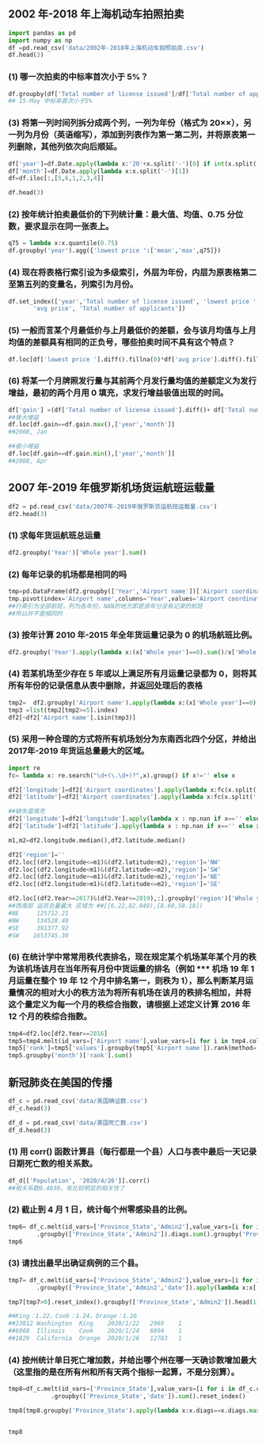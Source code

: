 ##  2002 年-2018 年上海机动车拍照拍卖

```python
import pandas as pd 
import numpy as np 
df =pd.read_csv('data/2002年-2018年上海机动车拍照拍卖.csv')
df.head(3)
```

### (1) 哪一次拍卖的中标率首次小于 5%？

```python
df.groupby(df['Total number of license issued']/df['Total number of applicants']<0.05).first()
## 15-May 中标率首次小于5%
```

### (3) 将第一列时间列拆分成两个列，一列为年份（格式为 20××），另一列为月份（英语缩写），添加到列表作为第一第二列，并将原表第一列删除，其他列依次向后顺延。


```python
df['year']=df.Date.apply(lambda x:'20'+x.split('-')[0] if int(x.split('-')[0])>=10 else  '200'+x.split('-')[0] )
df['month']=df.Date.apply(lambda x:x.split('-')[1])
df=df.iloc[:,[5,6,1,2,3,4]]
```

```python
df.head(3)
```

### (2) 按年统计拍卖最低价的下列统计量：最大值、均值、0.75 分位数，要求显示在同一张表上。

```python
q75 = lambda x:x.quantile(0.75)
df.groupby('year').agg({'lowest price ':['mean','max',q75]})
```

### (4) 现在将表格行索引设为多级索引，外层为年份，内层为原表格第二至第五列的变量名，列索引为月份。


```python
df.set_index(['year','Total number of license issued', 'lowest price ',
       'avg price', 'Total number of applicants'])
```

### (5) 一般而言某个月最低价与上月最低价的差额，会与该月均值与上月均值的差额具有相同的正负号，哪些拍卖时间不具有这个特点？

```python
df.loc[df['lowest price '].diff().fillna(0)*df['avg price'].diff().fillna(0)<0,['year','month']] 
```

### (6) 将某一个月牌照发行量与其前两个月发行量均值的差额定义为发行增益，最初的两个月用 0 填充，求发行增益极值出现的时间。

```python
df['gain'] =(df['Total number of license issued'].diff()+ df['Total number of license issued'].diff(2)).fillna(0)/2
##极大增益
df.loc[df.gain==df.gain.max(),['year','month']] 
##2008, Jan
```

```python
##极小增益
df.loc[df.gain==df.gain.min(),['year','month']] 
##2008, Apr
```

## 2007 年-2019 年俄罗斯机场货运航班运载量

```python
df2 = pd.read_csv('data/2007年-2019年俄罗斯货运航班运载量.csv')
df2.head(3)
```

### (1) 求每年货运航班总运量

```python
df2.groupby('Year')['Whole year'].sum()
```

### (2) 每年记录的机场都是相同的吗

```python
tmp=pd.DataFrame(df2.groupby(['Year','Airport name'])['Airport coordinates'].count()).reset_index()
tmp.pivot(index='Airport name',columns='Year',values='Airport coordinates')
##行索引为全部航班，列为各年份，NAN的地方即是该年分没有记录的航班
##所以并不是相同的
```

### (3) 按年计算 2010 年-2015 年全年货运量记录为 0 的机场航班比例。

```python
df2.groupby('Year').apply(lambda x:(x['Whole year']==0).sum()/x['Whole year'].count())[3:9]
```

### (4) 若某机场至少存在 5 年或以上满足所有月运量记录都为 0，则将其所有年份的记录信息从表中删除，并返回处理后的表格


```python
tmp2=  df2.groupby('Airport name').apply(lambda x:(x['Whole year']==0).sum())
tmp3 =list(tmp2[tmp2>=5].index)
df2[~df2['Airport name'].isin(tmp3)]
```

### (5) 采用一种合理的方式将所有机场划分为东南西北四个分区，并给出 2017年-2019 年货运总量最大的区域。

```python
import re
fc= lambda x: re.search("\d+(\.\d+)?",x).group() if x!='' else x 
```

```python
df2['longitude']=df2['Airport coordinates'].apply(lambda x:fc(x.split(',')[0] if x!='Not found' else '' ))
df2['latitude']=df2['Airport coordinates'].apply(lambda x:fc(x.split(',')[1] if x!='Not found' else '' ))

##缺失值填充
df2['longitude']=df2['longitude'].apply(lambda x : np.nan if x=='' else x ).fillna(method='bfill').astype('float')
df2['latitude']=df2['latitude'].apply(lambda x : np.nan if x=='' else x ).fillna(method='bfill').astype('float')
```

```python
m1,m2=df2.longitude.median(),df2.latitude.median()
```

```python
df2['region']=''
df2.loc[(df2.longitude<=m1)&(df2.latitude>m2),'region']='NW'
df2.loc[(df2.longitude<m1)&(df2.latitude<=m2),'region']='SW'
df2.loc[(df2.longitude>=m1)&(df2.latitude>m2),'region']='NE'
df2.loc[(df2.longitude>m1)&(df2.latitude<=m2),'region']='SE'
```

```python
df2.loc[(df2.Year>=2017)&(df2.Year<=2019),:].groupby('region')['Whole year'].sum()
##西南部 运货总量最大 区域为 ##[[6.22,82.049),[8.60,58.18])
#NE     125712.21
#NW     134528.40
#SE     391377.92
#SW    1653745.30
```

### (6) 在统计学中常常用秩代表排名，现在规定某个机场某年某个月的秩为该机场该月在当年所有月份中货运量的排名（例如 *** 机场 19 年 1 月运量在整个 19 年 12 个月中排名第一，则秩为 1），那么判断某月运量情况的相对大小的秩方法为将所有机场在该月的秩排名相加，并将这个量定义为每一个月的秩综合指数，请根据上述定义计算 2016 年 12 个月的秩综合指数。


```python
tmp4=df2.loc[df2.Year==2016]
tmp5=tmp4.melt(id_vars=['Airport name'],value_vars=[i for i in tmp4.columns[2:14]],value_name='values').rename(columns={'variable':'month'})
tmp5['rank']=tmp5['values'].groupby(tmp5['Airport name']).rank(method='min') ##获取飞机每月排名，相同排序时取得小值
tmp5.groupby('month')['rank'].sum()

```

## 新冠肺炎在美国的传播

```python
df_c = pd.read_csv('data/美国确证数.csv')
df_c.head(3)
```

```python
df_d = pd.read_csv('data/美国死亡数.csv')
df_d.head(3)
```

### (1) 用 corr() 函数计算县（每行都是一个县）人口与表中最后一天记录日期死亡数的相关系数。


```python
df_d[['Population', '2020/4/26']].corr()
##相关系数0.4038，有比较明显的相关性了
```

### (2) 截止到 4 月 1 日，统计每个州零感染县的比例。

```python
tmp6= df_c.melt(id_vars=['Province_State','Admin2'],value_vars=[i for i in df_c.columns[11:82]],value_name='diags').rename(columns={'variable':'date'})\
        .groupby(['Province_State','Admin2']).diags.sum().groupby('Province_State').apply(lambda x:(x==0).sum()/x.count())
tmp6
```

### (3) 请找出最早出确证病例的三个县。

```python
tmp7= df_c.melt(id_vars=['Province_State','Admin2'],value_vars=[i for i in df_c.columns[11:82]],value_name='diags').rename(columns={'variable':'date'})\
        .groupby(['Province_State','Admin2','date']).apply(lambda x:x['diags'].cumsum())

tmp7[tmp7>0].reset_index().groupby(['Province_State','Admin2']).head(1).sort_values(by='date')[:3]

##King：1.22，Cook：1.24，Orange：1.26
##23812	Washington	King	2020/1/22	2969	1
##6068	Illinois	Cook	2020/1/24	6894	1
##1829	California	Orange	2020/1/26	12783	1
```

### (4) 按州统计单日死亡增加数，并给出哪个州在哪一天确诊数增加最大（这里指的是在所有州和所有天两个指标一起算，不是分别算）。

```python
tmp8=df_c.melt(id_vars=['Province_State'],value_vars=[i for i in df_c.columns[11:]],value_name='diags').rename(columns={'variable':'date'})\
            .groupby(['Province_State','date']).sum().reset_index()

tmp8[tmp8.groupby('Province_State').apply(lambda x:x.diags==x.diags.max()).reset_index().diags]
```

```python

```

```python
tmp8
```

```python

```
